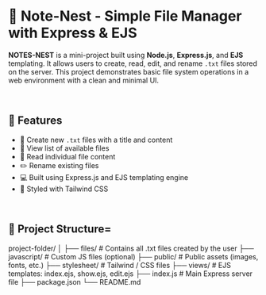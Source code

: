 # 📁 Note-Nest  - Simple File Manager with Express & EJS

**NOTES-NEST** is a mini-project built using **Node.js**, **Express.js**, and **EJS** templating. It allows users to create, read, edit, and rename `.txt` files stored on the server. This project demonstrates basic file system operations in a web environment with a clean and minimal UI.

<br/>

## 🔧 Features

- 📄 Create new `.txt` files with a title and content
- 📂 View list of available files
- 📝 Read individual file content
- ✏️ Rename existing files
- 💻 Built using Express.js and EJS templating engine
- 🎨 Styled with Tailwind CSS

<br/>

## 📁 Project Structure=
project-folder/
│
├── files/ # Contains all .txt files created by the user
├── javascript/ # Custom JS files (optional)
├── public/ # Public assets (images, fonts, etc.)
├── stylesheet/ # Tailwind / CSS files
├── views/ # EJS templates: index.ejs, show.ejs, edit.ejs
├── index.js # Main Express server file
├── package.json
└── README.md

